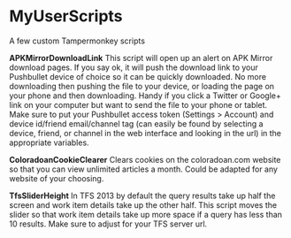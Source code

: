# MyUserScripts
A few custom Tampermonkey scripts

**APKMirrorDownloadLink**
This script will open up an alert on APK Mirror download pages. If you say ok, it will push the download link to your Pushbullet device of choice so it can be quickly downloaded. No more downloading then pushing the file to your device, or loading the page on your phone and then downloading. Handy if you click a Twitter or Google+ link on your computer but want to send the file to your phone or tablet. Make sure to put your Pushbullet access token (Settings > Account) and device id/friend email/channel tag (can easily be found by selecting a device, friend, or channel in the web interface and looking in the url) in the appropriate variables.

**ColoradoanCookieClearer**
Clears cookies on the coloradoan.com website so that you can view unlimited articles a month.  Could be adapted for any website of your choosing.

**TfsSliderHeight**
In TFS 2013 by default the query results take up half the screen and work item details take up the other half. This script moves the slider so that work item details take up more space if a query has less than 10 results. Make sure to adjust for your TFS server url.
